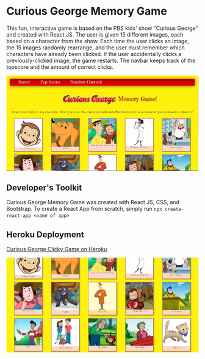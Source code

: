 # Curious George Memory Game
This fun, interactive game is based on the PBS kids' show "Curious George" and created with React JS.  The user is given 15 different images, each based on a character from the show. Each time the user clicks an image, the 15 images randomly rearrange, and the user must remember which characters have already been clicked.  If the user accidentally clicks a previously-clicked image, the game restarts.  The navbar keeps track of the topscore and the amount of correct clicks.

![screenshot1](/public/images/screenshot1.jpg)

## Developer's Toolkit
Curious George Memory Game was created with React JS, CSS, and Bootstrap.
To create a React App from scratch, simply run `npx create-react-app <name of app>`

## Heroku Deployment
[Curious George Clicky Game on Heroku](https://murmuring-garden-67933.herokuapp.com/)

![screenshot2](/public/images/screenshot2.jpg)
